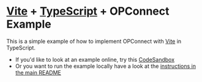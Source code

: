 # [Vite](https://vitejs.dev/) + [TypeScript](https://www.typescriptlang.org/) + OPConnect Example

This is a simple example of how to implement OPConnect with [Vite](https://vitejs.dev/) in TypeScript.

- If you'd like to look at an example online, try this [CodeSandbox](https://codesandbox.io/s/4jtssh?file=/README.md)
- Or you want to run the example locally have a look at the [instructions in the main README](https://github.com/family/opconnect/blob/main/README.md#running-examples-locally)
